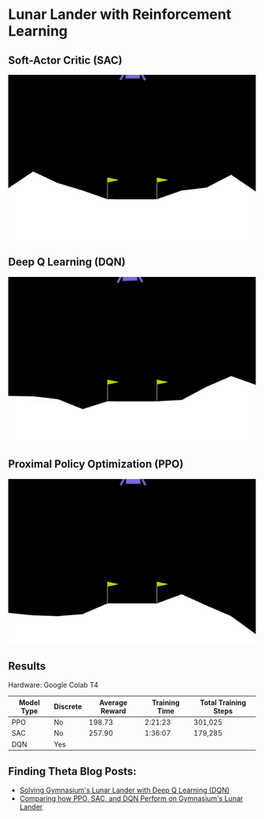 # Lunar Lander with Reinforcement Learning

## Soft-Actor Critic (SAC)

![](/Images/sac_lunar_lander.gif)

## Deep Q Learning (DQN)

![](/Images/dqn_lunar_lander.gif)

## Proximal Policy Optimization (PPO)

![](/Images/ppo_lunar_lander.gif)

## Results
Hardware: Google Colab T4

| Model Type | Discrete | Average Reward| Training Time | Total Training Steps |
|------------|----------|---------------|---------------|----------------------|
| PPO        | No       | 198.73        | 2:21:23       | 301,025              |
| SAC        | No       | 257.90        | 1:36:07       | 179,285              |
| DQN        | Yes      |               |               |                      |

## Finding Theta Blog Posts: 
- [Solving Gymnasium's Lunar Lander with Deep Q Learning (DQN)](https://www.findingtheta.com/blog/solving-gymnasiums-lunar-lander-with-deep-q-learning-dqn)
- [Comparing how PPO, SAC, and DQN Perform on Gymnasium's Lunar Lander](https://www.findingtheta.com/blog/comparing-how-ppo-sac-and-dqn-perform-on-gymnasiums-lunar-lander)
